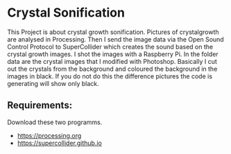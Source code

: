 Crystal Sonification
====================

This Project is about crystal growth sonification. 
Pictures of crystalgrowth are analysed in Processing. Then I send the image data via the Open Sound Control Protocol to SuperCollider which creates the sound based on the crystal growth images.
I shot the images with a Raspberry Pi. In the folder data are the crystal images that I modified with Photoshop. Basically I cut out the crystals from the background and coloured the background in the images in black. If you do not do this the difference pictures the code is generating will show only black.


Requirements:
-------------
Download these two programms.
- https://processing.org
- https://supercollider.github.io
